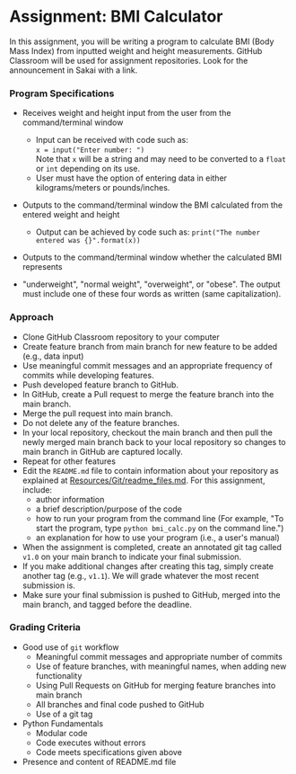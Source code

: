 # Assignment: BMI Calculator
In this assignment, you will be writing a program to calculate BMI (Body Mass 
Index) from inputted weight and height measurements.  GitHub Classroom will be 
used for assignment repositories.  Look for the announcement in Sakai with a 
link.  

### Program Specifications
* Receives weight and height input from the user from the command/terminal 
  window  
   + Input can be received with code such as:   
   `x = input("Enter number: ")`  
   Note that `x` will be a string and may need to be converted to a `float` or
   `int` depending on its use.
   + User must have the option of entering data in either kilograms/meters or
       pounds/inches.  
   
* Outputs to the command/terminal window the BMI calculated from the entered
  weight and height
   + Output can be achieved by code such as:
   `print("The number entered was {}".format(x))`
   
* Outputs to the command/terminal window whether the calculated BMI represents 
* "underweight", "normal weight", "overweight", or "obese".  The output must 
  include one of these four words as written (same capitalization).


### Approach
* Clone GitHub Classroom repository to your computer
* Create feature branch from main branch for new feature to be added 
(e.g., data input)
* Use meaningful commit messages and an appropriate frequency of commits while
developing features.
* Push developed feature branch to GitHub.
* In GitHub, create a Pull request to merge the feature branch into the 
main branch.
* Merge the pull request into main branch.
* Do not delete any of the feature branches.
* In your local repository, checkout the main branch and then pull the newly 
merged main branch back to your local repository so changes to main branch 
in GitHub are captured locally.
* Repeat for other features
* Edit the `README.md` file to contain information about your repository as 
  explained at [Resources/Git/readme_files.md](../Resources/Git/readme_files.md).
  For this assignment, include: 
  * author information
  * a brief description/purpose of the code
  * how to run your program from the command line (For example, "To start
  the program, type `python bmi_calc.py` on the command line.")
  * an explanation for how to use your program (i.e., a user's manual)
* When the assignment is completed, create an annotated git tag called `v1.0`
on your main branch to indicate your final submission.
* If you make additional changes after creating this tag, simply create another
tag (e.g., `v1.1`).  We will grade whatever the most recent submission is.
* Make sure your final submission is pushed to GitHub, merged into the
main branch, and tagged before the deadline.


### Grading Criteria
* Good use of `git` workflow  
    + Meaningful commit messages and appropriate number of commits  
    + Use of feature branches, with meaningful names, when adding new 
      functionality
    + Using Pull Requests on GitHub for merging feature branches into main 
      branch
    + All branches and final code pushed to GitHub
    + Use of a git tag
* Python Fundamentals
    + Modular code
    + Code executes without errors
    + Code meets specifications given above
* Presence and content of README.md file

